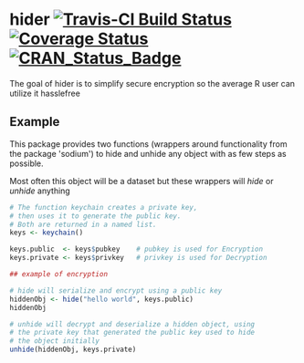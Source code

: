 # hider [![Travis-CI Build Status](https://travis-ci.com/bfatemi/hider?branch=master)](https://travis-ci.org/bfatemi/hider) [![Coverage Status](https://img.shields.io/coveralls/bfatemi/hider.svg)](https://coveralls.io/r/bfatemi/hider?branch=master) [![CRAN_Status_Badge](http://www.r-pkg.org/badges/version/hider)](https://cran.r-project.org/package=hider)

The goal of hider is to simplify secure encryption so the average R user can utilize it hasslefree

## Example 

This package provides two functions (wrappers around functionality from the package 'sodium') to hide and unhide any object with as few steps as possible.

Most often this object will be a dataset but these wrappers will *hide* or *unhide* anything

```R
# The function keychain creates a private key,
# then uses it to generate the public key.
# Both are returned in a named list.
keys <- keychain()

keys.public  <- keys$pubkey    # pubkey is used for Encryption
keys.private <- keys$privkey   # privkey is used for Decryption

## example of encryption

# hide will serialize and encrypt using a public key
hiddenObj <- hide("hello world", keys.public)
hiddenObj

# unhide will decrypt and deserialize a hidden object, using 
# the private key that generated the public key used to hide 
# the object initially
unhide(hiddenObj, keys.private)

```
